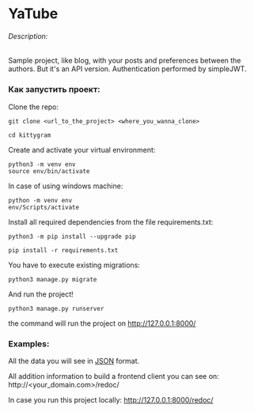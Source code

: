 # YaTube

###### Description:
Sample project, like blog, with your posts and preferences between the authors.
But it's an API version. Authentication performed by simpleJWT.

### Как запустить проект:

Clone the repo:

```
git clone <url_to_the_project> <where_you_wanna_clone>
```

```
cd kittygram
```

Create and activate your virtual environment:

```
python3 -m venv env
source env/bin/activate
```

In case of using windows machine:

```
python -m venv env
env/Scripts/activate
```

Install all required dependencies from the file requirements.txt:

```
python3 -m pip install --upgrade pip
```

```
pip install -r requirements.txt
```

You have to execute existing migrations:

```
python3 manage.py migrate
```

And run the project!

```
python3 manage.py runserver
```
the command will run the project on http://127.0.0.1:8000/

### Examples:

All the data you will see in [JSON](https://www.json.org/) format.

All addition information to build a frontend client you can see on:
http://<your_domain.com>/redoc/

In case you run this project locally:
http://127.0.0.1:8000/redoc/
